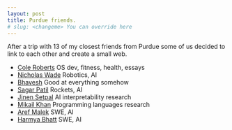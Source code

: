 ```yaml
---
layout: post
title: Purdue friends.
# slug: <changeme> You can override here
---
```


After a trip with 13 of my closest friends from Purdue some of us decided to link to each other and create a small web.

- [Cole Roberts](https://coleroberts.dev/index) OS dev, fitness, health, essays 
- [Nicholas Wade](https://wade.dev/) Robotics, AI
- [Bhavesh](https://bhavesh.dev/about) Good at everything somehow
- [Sagar Patil](https://sagarpatil.me/) Rockets, AI
- [Jinen Setpal](https://jinen.setpal.net/) AI interpretability research
- [Mikail Khan](https://mikail-khan.com/) Programming languages research
- [Aref Malek](https://arefmalek.com/) SWE, AI
- [Harmya Bhatt](https://harmya.me/) SWE, AI
